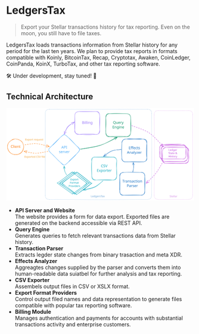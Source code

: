 # LedgersTax

> Export your Stellar transactions history for tax reporting. Even on the moon, you still have to file taxes.

LedgersTax loads transactions information from Stellar history for any period for the last ten years.
We plan to provide tax reports in formats compatible with Koinly, BitcoinTax, Recap, Cryptotax, Awaken, CoinLedger, CoinPanda, KoinX, TurboTax, and other tax reporting software.

🛠️ Under development, stay tuned! 🚧

## Technical Architecture

![Flow diagram](flow.svg)

- **API Server and Website**  
  The website provides a form for data export. Exported files are generated on the backend accessible via REST API.
- **Query Engine**  
  Generates queries to fetch relevant transactions data from Stellar history.
- **Transaction Parser**  
  Extracts legder state changes from binary trasaction and meta XDR.
- **Effects Analyzer**  
  Aggreagtes changes supplied by the parser and converts them into human-readable data suiatbel for further analysis and tax reporting.
- **CSV Exporter**  
  Assembels output files in CSV or XSLX format.
- **Export Format Providers**  
  Control output filed names and data representation to generate files compatible with popular tax reporting software.
- **Billing Module**  
  Manages authentication and payments for accounts with substantial transactions activity and enterprise customers.
